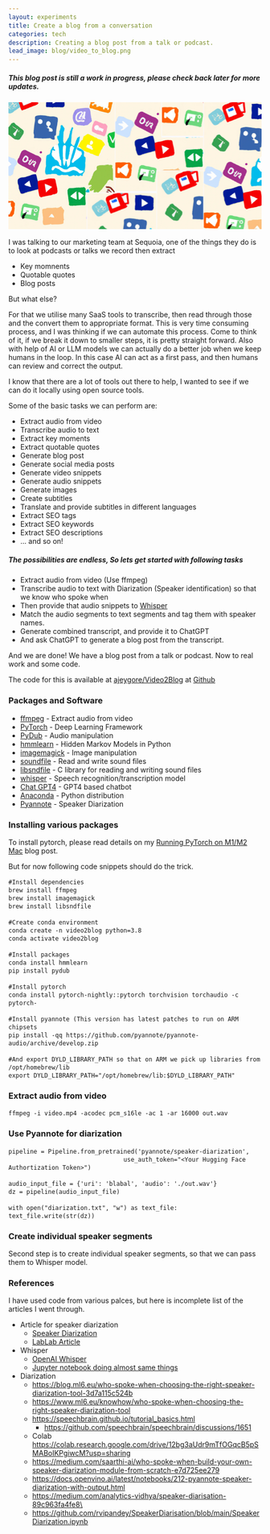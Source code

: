 ```yaml
---
layout: experiments
title: Create a blog from a conversation
categories: tech
description: Creating a blog post from a talk or podcast.
lead_image: blog/video_to_blog.png
---
```

##### This blog post is still a work in progress, please check back later for more updates.

<p><img src="/assets/images/blog/video_to_blog.png" alt="Teams" class="responsive" /></p>

I was talking to our marketing team at Sequoia, one of the things they do is to look at podcasts or talks we record then extract

* Key momnents
* Quotable quotes
* Blog posts

But what else? 

For that we utilise many SaaS tools to transcribe, then read through those and the convert them to appropriate format. This is very time
consuming process, and I was thinking if we can automate this process. Come to think of it, if we break it down to smaller steps, it is
pretty straight forward. Also with help of AI or LLM models we can actually do a better job when we keep humans in the loop. In this case
AI can act as a first pass, and then humans can review and correct the output.

I know that there are a lot of tools out there to help, I wanted to see if we can do it locally using open source tools.

Some of the basic tasks we can perform are:

* Extract audio from video
* Transcribe audio to text
* Extract key moments
* Extract quotable quotes
* Generate blog post
* Generate social media posts
* Generate video snippets
* Generate audio snippets
* Generate images
* Create subtitles
* Translate and provide subtitles in different languages
* Extract SEO tags
* Extract SEO keywords
* Extract SEO descriptions
* ... and so on!

##### The possibilities are endless, So lets get started with following tasks

* Extract audio from video (Use ffmpeg)
* Transcribe audio to text with Diarization (Speaker identification) so that we know who spoke when 
* Then provide that audio snippets to [Whisper](https://openai.com/research/whisper) 
* Match the audio segments to text segments and tag them with speaker names.
* Generate combined transcript, and provide it to ChatGPT
* And ask ChatGPT to generate a blog post from the transcript.

And we are done! We have a blog post from a talk or podcast. Now to real work and some code.

The code for this is available at [ajeygore/Video2Blog](https://github.com/ajeygore/VideoToBlog) at [Github](https://github.com)


### Packages and Software

* [ffmpeg](https://ffmpeg.org/) - Extract audio from video
* [PyTorch](https://pytorch.org/) - Deep Learning Framework
* [PyDub](https://pypi.org/project/pydub/) - Audio manipulation
* [hmmlearn](https://hmmlearn.readthedocs.io/en/latest/) - Hidden Markov Models in Python
* [imagemagick](https://imagemagick.org/index.php) - Image manipulation
* [soundfile](https://pypi.org/project/SoundFile/) - Read and write sound files
* [libsndfile](https://pypi.org/project/libsndfile/) - C library for reading and writing sound files
* [whisper](openai.com/research/whisper) - Speech recognition/transcription model
* [Chat GPT4](chat.openai.com) - GPT4 based chatbot
* [Anaconda](https://www.anaconda.com/) - Python distribution
* [Pyannote](https://github.com/pyannote/pyannote-audio) - Speaker Diarization

### Installing various packages

To install pytorch, please read details on my [Running PyTorch on M1/M2 Mac](https://ajeygore.in/content/Running-PyTorch-on-M1-M2-arm) blog post.

But for now following code snippets should do the trick.


    #Install dependencies
    brew install ffmpeg
    brew install imagemagick
    brew install libsndfile

    #Create conda environment
    conda create -n video2blog python=3.8
    conda activate video2blog

    #Install packages
    conda install hmmlearn
    pip install pydub

    #Install pytorch
    conda install pytorch-nightly::pytorch torchvision torchaudio -c pytorch-

    #Install pyannote (This version has latest patches to run on ARM chipsets
    pip install -qq https://github.com/pyannote/pyannote-audio/archive/develop.zip
    
    #And export DYLD_LIBRARY_PATH so that on ARM we pick up libraries from /opt/homebrew/lib
    export DYLD_LIBRARY_PATH="/opt/homebrew/lib:$DYLD_LIBRARY_PATH"

### Extract audio from video

    ffmpeg -i video.mp4 -acodec pcm_s16le -ac 1 -ar 16000 out.wav

### Use Pyannote for diarization
    pipeline = Pipeline.from_pretrained('pyannote/speaker-diarization',
                                    use_auth_token="<Your Hugging Face Authortization Token>")

    audio_input_file = {'uri': 'blabal', 'audio': './out.wav'}
    dz = pipeline(audio_input_file)
    
    with open("diarization.txt", "w") as text_file:
    text_file.write(str(dz))

### Create individual speaker segments

Second step is to create individual speaker segments, so that we can pass them to Whisper model.


### References

I have used code from various palces, but here is incomplete list of the articles I went through.
- Article for speaker diarization
  - [Speaker Diarization](https://www.assemblyai.com/blog/top-speaker-diarization-libraries-and-apis/)
  - [LabLab Article](https://lablab.ai/t/whisper-transcription-and-speaker-identification)
- Whisper
  - [OpenAI Whisper](https://github.com/openai/whisper)
  - [Jupyter notebook doing almost same things](https://github.com/lablab-ai/Whisper-transcription_and_diarization-speaker-identification-/blob/main/transcribtion_diarization.ipynb)
- Diarization
  - https://blog.ml6.eu/who-spoke-when-choosing-the-right-speaker-diarization-tool-3d7a115c524b
  - https://www.ml6.eu/knowhow/who-spoke-when-choosing-the-right-speaker-diarization-tool
  - https://speechbrain.github.io/tutorial_basics.html
    - https://github.com/speechbrain/speechbrain/discussions/1651
  - Colab https://colab.research.google.com/drive/12bg3aUdr9mTfOGqcB5pSMABoIKPgiwcM?usp=sharing
  - https://medium.com/saarthi-ai/who-spoke-when-build-your-own-speaker-diarization-module-from-scratch-e7d725ee279
  - https://docs.openvino.ai/latest/notebooks/212-pyannote-speaker-diarization-with-output.html
  - https://medium.com/analytics-vidhya/speaker-diarisation-89c963fa4fe8\
  - https://github.com/rvipandey/SpeakerDiarisation/blob/main/SpeakerDiarization.ipynb



